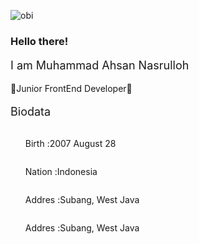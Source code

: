 ![obi](https://i.giphy.com/media/v1.Y2lkPTc5MGI3NjExN2w1MGJrbXFwcTUzaWdrb2lncWFuODBzcG01MXZ0MGF5bGtwcGUzbiZlcD12MV9pbnRlcm5hbF9naWZfYnlfaWQmY3Q9Zw/3ornk57KwDXf81rjWM/giphy.gif)
<br>

<style>
  li, p{
    display : flex;
  }
</style>

<h3>Hello there!</h3> 
<p style="font-size: 18px">I am Muhammad Ahsan Nasrulloh</p>
🙌Junior FrontEnd Developer🙌 

<p style="font-size: 18px">Biodata</p>
<ul>
  <li><p>Birth :</p><p>2007 August 28</p></li>
  <li><p>Nation :</p><p>Indonesia</p></li>
  <li><p>Addres :</p><p>Subang, West Java</p></li>
  <li><p>Addres :</p><p>Subang, West Java</p></li>
</ul>

<!---
MuhammadAhsandev/MuhammadAhsandev is a ✨ special ✨ repository because its `README.md` (this file) appears on your GitHub profile.
You can click the Preview link to take a look at your changes.
--->
